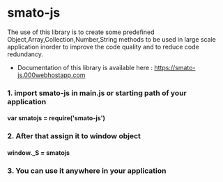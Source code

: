 # smato-js

The use of this library is to create some predefined Object,Array,Collection,Number,String methods to be used in large scale application inorder to improve the code quality and to reduce code redundancy.


- Documentation of this library is available here : <https://smato-js.000webhostapp.com>

### 1. import smato-js in main.js or starting path of your application
#### var smatojs = require('smato-js')

### 2. After that assign it to window object
#### window._S = smatojs

### 3. You can use it anywhere in your application

